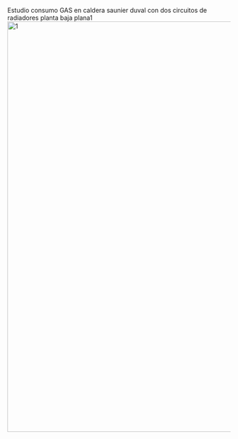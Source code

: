 Estudio consumo GAS en caldera saunier duval con dos circuitos de radiadores planta baja plana1<img width="926" alt="1" src="https://user-images.githubusercontent.com/7822864/196007242-98b0263d-ad9f-4a35-aed5-fb7027d61681.png">

